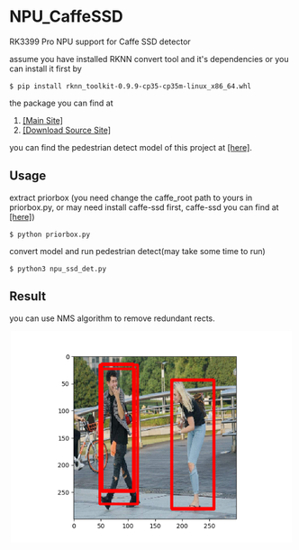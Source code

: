 # NPU_CaffeSSD

RK3399 Pro NPU support for Caffe SSD detector

assume you have installed RKNN convert tool and it's dependencies or you can install it first by 

```
$ pip install rknn_toolkit-0.9.9-cp35-cp35m-linux_x86_64.whl
```
the package you can find at 
1. [[Main Site]](http://t.rock-chips.com/forum.php?mod=forumdisplay)
2. [[Download Source Site]](http://t.rock-chips.com/forum.php?mod=viewthread&tid=79&extra=page%3D1)

you can find the pedestrian detect model of this project at [[here]](https://github.com/zlingkang/mobilenet_ssd_pedestrian_detection).

## Usage
extract priorbox (you need change the caffe_root path to yours in priorbox.py, or may need install caffe-ssd first, caffe-ssd you can find at [[here]](https://github.com/weiliu89/caffe))
  
```
$ python priorbox.py
```

convert model and run pedestrian detect(may take some time to run)
  
```
$ python3 npu_ssd_det.py
```

## Result
you can use NMS algorithm to remove redundant rects.

<p align="center">
    <img src="test.png" width="500"\>
</p>
